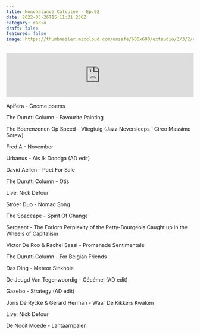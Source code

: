 ```yaml
---
title: Nonchalance Calculée - Ep.02
date: 2022-05-26T15:11:31.236Z
category: radio
draft: false
featured: false
image: https://thumbnailer.mixcloud.com/unsafe/600x600/extaudio/3/3/2/c/bbbc-3322-4c66-a5b3-13235c3e0070
---
```

<iframe width="100%" height="120" src="https://www.mixcloud.com/widget/iframe/?hide_cover=1&feed=%2FKioskRadio%2Fnonchalance-calcul%C3%A9e-w-alex-deforce-kiosk-radio-03032021%2F" frameborder="0" ></iframe>

Apifera - Gnome poems

The Durutti Column - Favourite Painting

The Boerenzonen Op Speed - Vliegtuig (Jazz Neversleeps ’ Circo Massimo Screw)

Fred A - November

Urbanus - Als Ik Doodga (AD edit)

David Aellen - Poet For Sale

The Durutti Column - Otis

Live: Nick Defour

Ströer Duo - Nomad Song

The Spaceape - Spirit Of Change

Sergeant - The Forlorn Perplexity of the Petty-Bourgeois Caught up in the Wheels of Capitalism

Victor De Roo & Rachel Sassi - Promenade Sentimentale

The Durutti Column - For Belgian Friends

Das Ding - Meteor Sinkhole

De Jeugd Van Tegenwoordig - Cécémel (AD edit)

Gazebo - Strategy (AD edit)

Joris De Rycke & Gerard Herman - Waar De Kikkers Kwaken

Live: Nick Defour

De Nooit Moede - Lantaarnpalen